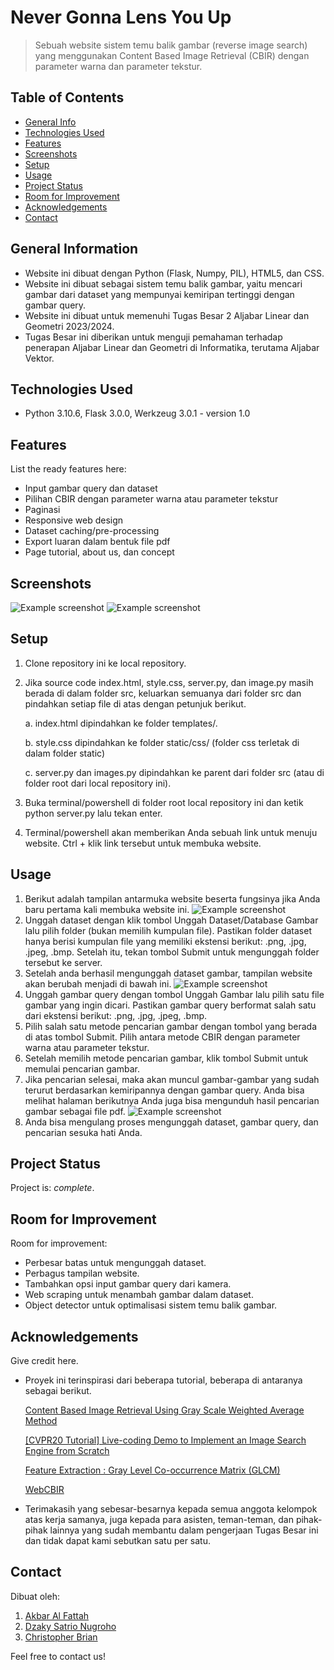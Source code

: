 # Never Gonna Lens You Up
> Sebuah website sistem temu balik gambar (reverse image search) yang menggunakan Content Based Image Retrieval (CBIR) dengan parameter warna dan parameter tekstur.

## Table of Contents
* [General Info](#general-information)
* [Technologies Used](#technologies-used)
* [Features](#features)
* [Screenshots](#screenshots)
* [Setup](#setup)
* [Usage](#usage)
* [Project Status](#project-status)
* [Room for Improvement](#room-for-improvement)
* [Acknowledgements](#acknowledgements)
* [Contact](#contact)
<!-- * [License](#license) -->


## General Information
- Website ini dibuat dengan Python (Flask, Numpy, PIL), HTML5, dan CSS.
- Website ini dibuat sebagai sistem temu balik gambar, yaitu mencari gambar dari dataset yang mempunyai kemiripan tertinggi dengan gambar query.
- Website ini dibuat untuk memenuhi Tugas Besar 2 Aljabar Linear dan Geometri 2023/2024.
- Tugas Besar ini diberikan untuk menguji pemahaman terhadap penerapan Aljabar Linear dan Geometri di Informatika, terutama Aljabar Vektor.
<!-- You don't have to answer all the questions - just the ones relevant to your project. -->


## Technologies Used
- Python 3.10.6, Flask 3.0.0, Werkzeug 3.0.1 - version 1.0


## Features
List the ready features here:
- Input gambar query dan dataset
- Pilihan CBIR dengan parameter warna atau parameter tekstur
- Paginasi
- Responsive web design
- Dataset caching/pre-processing
- Export luaran dalam bentuk file pdf
- Page tutorial, about us, dan concept


## Screenshots
![Example screenshot](./static/Image/tutor2.jpg)
![Example screenshot](./static/Image/tutor6.jpg)
<!-- If you have screenshots you'd like to share, include them here. -->


## Setup
1. Clone repository ini ke local repository.
2. Jika source code index.html, style.css, server.py, dan image.py masih berada di dalam folder src, keluarkan semuanya dari folder src dan pindahkan setiap file di atas dengan petunjuk berikut.

    a. index.html dipindahkan ke folder templates/.
   
    b. style.css dipindahkan ke folder static/css/ (folder css terletak di dalam folder static)
   
    c. server.py dan images.py dipindahkan ke parent dari folder src (atau di folder root dari local repository ini).
4. Buka terminal/powershell di folder root local repository ini dan ketik python server.py lalu tekan enter.
5. Terminal/powershell akan memberikan Anda sebuah link untuk menuju website. Ctrl + klik link tersebut untuk membuka website.


## Usage
1. Berikut adalah tampilan antarmuka website beserta fungsinya jika Anda baru pertama kali membuka website ini.
![Example screenshot](./static/Image/tutor1.jpg)
2. Unggah dataset dengan klik tombol Unggah Dataset/Database Gambar lalu pilih folder (bukan memilih kumpulan file). Pastikan folder dataset hanya berisi kumpulan file yang memiliki ekstensi berikut: .png, .jpg, .jpeg, .bmp. Setelah itu, tekan tombol Submit untuk mengunggah folder tersebut ke server.
3. Setelah anda berhasil mengunggah dataset gambar, tampilan website akan berubah menjadi di bawah ini.
![Example screenshot](./static/Image/tutor3.jpg)
4. Unggah gambar query dengan tombol Unggah Gambar lalu pilih satu file gambar yang ingin dicari. Pastikan gambar query berformat salah satu dari ekstensi berikut: .png, .jpg, .jpeg, .bmp. 
5. Pilih salah satu metode pencarian gambar dengan tombol yang berada di atas tombol Submit. Pilih antara metode CBIR dengan parameter warna atau parameter tekstur.
6. Setelah memilih metode pencarian gambar, klik tombol Submit untuk memulai pencarian gambar.
7. Jika pencarian selesai, maka akan muncul gambar-gambar yang sudah terurut berdasarkan kemiripannya dengan gambar query. Anda bisa melihat halaman berikutnya Anda juga bisa mengunduh hasil pencarian gambar sebagai file pdf.
![Example screenshot](./static/Image/tutor6.jpg)
8. Anda bisa mengulang proses mengunggah dataset, gambar query, dan pencarian sesuka hati Anda.


## Project Status
Project is: _complete_.


## Room for Improvement
Room for improvement:
- Perbesar batas untuk mengunggah dataset.
- Perbagus tampilan website.
- Tambahkan opsi input gambar query dari kamera.
- Web scraping untuk menambah gambar dalam dataset.
- Object detector untuk optimalisasi sistem temu balik gambar.


## Acknowledgements
Give credit here.
- Proyek ini terinspirasi dari beberapa tutorial, beberapa di antaranya sebagai berikut.

    [Content Based Image Retrieval Using Gray Scale Weighted Average Method](https://www.researchgate.net/figure/Image-retrieval-using-color-average-weighted-method_fig7_307707028)

    [[CVPR20 Tutorial] Live-coding Demo to Implement an Image Search Engine from Scratch](https://www.youtube.com/watch?v=M0Y9_vBmYXU&t=261s&pp=ygUbcmV2ZXJzZSBpbWFnZSBzZWFyY2ggcHl0aG9u)

    [Feature Extraction : Gray Level Co-occurrence Matrix (GLCM)](https://yunusmuhammad007.medium.com/feature-extraction-gray-level-co-occurrence-matrix-glcm-10c45b6d46a1)
  
    [WebCBIR](https://github.com/ledleledle/WebCBIR)
- Terimakasih yang sebesar-besarnya kepada semua anggota kelompok atas kerja samanya, juga kepada para asisten, teman-teman, dan pihak-pihak lainnya yang sudah membantu dalam pengerjaan Tugas Besar ini dan tidak dapat kami sebutkan satu per satu.


## Contact
Dibuat oleh:
1. [Akbar Al Fattah](https://github.com/DeltDev)
2. [Dzaky Satrio Nugroho](https://github.com/Kizaaaa)
3. [Christopher Brian](https://github.com/ChristopherBrian)

Feel free to contact us!


<!-- Optional -->
<!-- ## License -->
<!-- This project is open source and available under the [... License](). -->

<!-- You don't have to include all sections - just the one's relevant to your project -->
